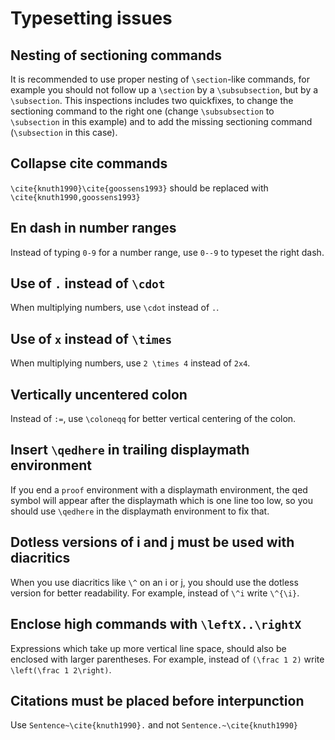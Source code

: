 # Typesetting issues

## Nesting of sectioning commands

It is recommended to use proper nesting of `\section`-like commands, for example you should not follow up a `\section` by a `\subsubsection`, but by a `\subsection`.
This inspections includes two quickfixes, to change the sectioning command to the right one (change `\subsubsection` to `\subsection` in this example) and to add the missing sectioning command (`\subsection` in this case).

## Collapse cite commands

`\cite{knuth1990}\cite{goossens1993}` should be replaced with `\cite{knuth1990,goossens1993}`

## En dash in number ranges

Instead of typing `0-9` for a number range, use `0--9` to typeset the right dash.

## Use of `.` instead of `\cdot`

When multiplying numbers, use `\cdot` instead of `.`.

## Use of `x` instead of `\times`

When multiplying numbers, use `2 \times 4` instead of `2x4`.

## Vertically uncentered colon

Instead of `:=`, use `\coloneqq` for better vertical centering of the colon.

## Insert `\qedhere` in trailing displaymath environment

If you end a `proof` environment with a displaymath environment, the qed symbol will appear after the displaymath which is one line too low, so you should use `\qedhere` in the displaymath environment to fix that.

## Dotless versions of i and j must be used with diacritics

When you use diacritics like `\^` on an i or j, you should use the dotless version for better readability.
For example, instead of `\^i` write `\^{\i}`.

## Enclose high commands with `\leftX..\rightX`

Expressions which take up more vertical line space, should also be enclosed with larger parentheses.
For example, instead of `(\frac 1 2)` write `\left(\frac 1 2\right)`.

## Citations must be placed before interpunction

Use `Sentence~\cite{knuth1990}.` and not `Sentence.~\cite{knuth1990}`